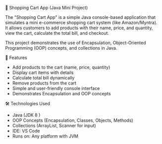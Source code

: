    🛒 Shopping Cart App (Java Mini Project)


The "Shopping Cart App" is a simple Java console-based application that simulates a mini e-commerce shopping cart system (like Amazon/Myntra).  
It allows customers to add products with their name, price, and quantity, view the cart, calculate the total bill, and checkout.  

This project demonstrates the use of  Encapsulation, Object-Oriented Programming (OOP) concepts, and collections in Java.


 🚀 Features
- Add products to the cart (name, price, quantity)  
- Display cart items with details  
- Calculate total bill dynamically  
- Remove products from the cart  
- Simple and user-friendly console interface  
- Demonstrates Encapsulation and OOP concepts  


🛠️ Technologies Used
- Java (JDK 8 )  
- OOP Concepts (Encapsulation, Classes, Objects, Methods)
- Collections (ArrayList, Scanner for input)
- IDE: VS Code  
- Runs on: Any platform with JVM 
